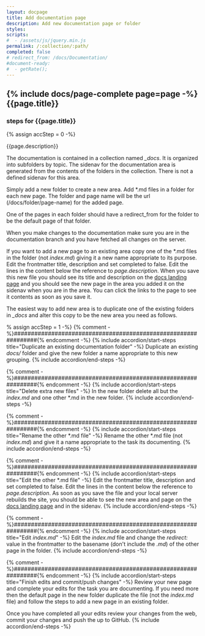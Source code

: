 ```yaml
---
layout: docpage
title: Add documentation page
description: Add new documentation page or folder
styles:
scripts:
#  - /assets/js/jquery.min.js
permalink: /:collection/:path/
completed: false
# redirect_from: /docs/Documentation/
#document-ready:
#  - getRate();
---
```


## {% include docs/page-complete page=page -%}{{page.title}}

<h3 class="usa-sr-only">steps for {{page.title}}</h3>
{% assign accStep = 0 -%}

{{page.description}}


The documentation is contained in a collection named *_docs*.  It is organized into subfolders by topic.  The sidenav for the documentation area is generated from the contents of the folders in the collection.  There is not a defined sidenav for this area.

Simply add a new folder to create a new area.  Add \*.md files in a folder for each new page.  The folder and page name will be the url (/docs/folder/page-name) for the added page.

One of the pages in each folder should have a redirect_from for the folder to be the default page of that folder.

When you make changes to the documentation make sure you are in the documentation branch and you have fetched all changes on the server.

If you want to add a new page to an existing area copy one of the \*.md files in the folder (not *index.md*) giving it a new name appropriate to its purpose.  Edit the frontmatter title, description and set completed to false. Edit the lines in the content below the reference to *page.description*.  When you save this new file you should see its title and description on the [docs landing page]({{site.baseurl}}/docs) and you should see the new page in the area you added it on the sidenav when you are in the area.  You can click the links to the page to see it contents as soon as you save it.

The easiest way to add new area is to duplicate one of the existing folders in *_docs* and alter this copy to be the new area you need as follows.


% assign accStep = 1 -%}
{% comment -%}###############################################################{% endcomment -%}
{% include accordion/start-steps title="Duplicate an existing documentation folder" -%}
Duplicate an existing *docs/* folder and give the new folder a name appropriate to this new grouping.
{% include accordion/end-steps -%}

{% comment -%}###############################################################{% endcomment -%}
{% include accordion/start-steps title="Delete extra new files" -%}
In the new folder delete all but the *index.md* and one other \*.md in the new folder.
{% include accordion/end-steps -%}

{% comment -%}###############################################################{% endcomment -%}
{% include accordion/start-steps title="Rename the other \*.md file" -%}
Rename the other \*.md file (not *index.md*) and give it a name appropriate to the task its documenting.
{% include accordion/end-steps -%}

{% comment -%}###############################################################{% endcomment -%}
{% include accordion/start-steps title="Edit the other \*.md file" -%}
Edit the frontmatter title, description and set completed to false. Edit the lines in the content below the reference to *page.description*.  As soon as you save the file and your local server rebuilds the site, you should be able to see the new area and page on the [docs landing page]({{site.baseurl}}/docs) and in the sidenav.
{% include accordion/end-steps -%}

{% comment -%}###############################################################{% endcomment -%}
{% include accordion/start-steps title="Edit <i>index.md</i>" -%}
Edit the *index.md* file and change the *redirect:* value in the frontmatter to the basename (don't include the *.md*) of the other page in the folder.
{% include accordion/end-steps -%}


{% comment -%}###############################################################{% endcomment -%}
{% include accordion/start-steps title="Finish edits and commit/push changes" -%}
Review your new page and complete your edits for the task you are documenting.  If you need more then the default page in the new folder duplicate the file (not the *index.md* file) and follow the steps to add a new page in an existing folder.

Once you have completed all your edits review your changes from the web, commit your changes and push the up to GitHub.
{% include accordion/end-steps -%}
